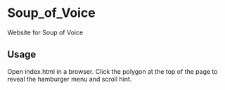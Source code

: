 # Soup_of_Voice
Website for Soup of Voice

## Usage
Open index.html in a browser. Click the polygon at the top of the page to reveal the hamburger menu and scroll hint.

